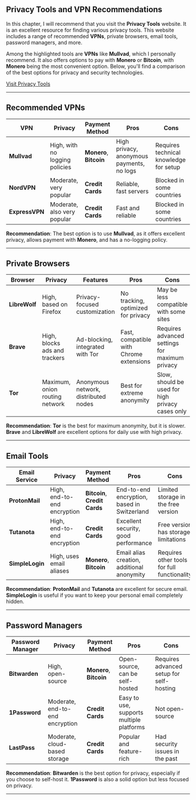 ## **Privacy Tools and VPN Recommendations**


In this chapter, I will recommend that you visit the **Privacy Tools** website. It is an excellent resource for finding various privacy tools. This website includes a range of recommended **VPNs**, private browsers, email tools, password managers, and more.

Among the highlighted tools are **VPNs** like **Mullvad**, which I personally recommend. It also offers options to pay with **Monero** or **Bitcoin**, with **Monero** being the most convenient option. Below, you'll find a comparison of the best options for privacy and security technologies.

[Visit Privacy Tools](https://www.privacytools.io/)

---

## **Recommended VPNs**

| **VPN**            | **Privacy**                             | **Payment Method**      | **Pros**                                        | **Cons**                                    |
|--------------------|-----------------------------------------|-------------------------|-------------------------------------------------|------------------------------------------------|
| **Mullvad**        | High, with no logging policies         | **Monero**, **Bitcoin** | High privacy, anonymous payments, no logs       | Requires technical knowledge for setup        |
| **NordVPN**        | Moderate, very popular                 | **Credit Cards**        | Reliable, fast servers                          | Blocked in some countries                    |
| **ExpressVPN**     | Moderate, also very popular            | **Credit Cards**        | Fast and reliable                               | Blocked in some countries                    |

**Recommendation**: The best option is to use **Mullvad**, as it offers excellent privacy, allows payment with **Monero**, and has a no-logging policy.

---

## **Private Browsers**

| **Browser**        | **Privacy**                             | **Features**                     | **Pros**                                        | **Cons**                                    |
|--------------------|-----------------------------------------|----------------------------------|-------------------------------------------------|------------------------------------------------|
| **LibreWolf**      | High, based on Firefox                 | Privacy-focused customization    | No tracking, optimized for privacy             | May be less compatible with some sites       |
| **Brave**          | High, blocks ads and trackers          | Ad-blocking, integrated with Tor | Fast, compatible with Chrome extensions        | Requires advanced settings for maximum privacy |
| **Tor**            | Maximum, onion routing network         | Anonymous network, distributed nodes | Best for extreme anonymity                     | Slow, should be used for high privacy cases only |

**Recommendation**: **Tor** is the best for maximum anonymity, but it is slower. **Brave** and **LibreWolf** are excellent options for daily use with high privacy.

---

## **Email Tools**

| **Email Service**  | **Privacy**                             | **Payment Method**      | **Pros**                                        | **Cons**                                    |
|--------------------|-----------------------------------------|-------------------------|-------------------------------------------------|------------------------------------------------|
| **ProtonMail**     | High, end-to-end encryption             | **Bitcoin**, **Credit Cards** | End-to-end encryption, based in Switzerland    | Limited storage in the free version          |
| **Tutanota**       | High, end-to-end encryption             | **Credit Cards**        | Excellent security, good performance            | Free version has storage limitations         |
| **SimpleLogin**    | High, uses email aliases                | **Monero**, **Bitcoin** | Email alias creation, additional anonymity     | Requires other tools for full functionality |

**Recommendation**: **ProtonMail** and **Tutanota** are excellent for secure email. **SimpleLogin** is useful if you want to keep your personal email completely hidden.

---

## **Password Managers**

| **Password Manager** | **Privacy**                             | **Payment Method**      | **Pros**                                        | **Cons**                                    |
|----------------------|-----------------------------------------|-------------------------|-------------------------------------------------|------------------------------------------------|
| **Bitwarden**        | High, open-source                       | **Monero**, **Bitcoin** | Open-source, can be self-hosted                 | Requires advanced setup for self-hosting      |
| **1Password**        | Moderate, end-to-end encryption         | **Credit Cards**        | Easy to use, supports multiple platforms       | Not open-source                              |
| **LastPass**         | Moderate, cloud-based storage           | **Credit Cards**        | Popular and feature-rich                        | Had security issues in the past              |

**Recommendation**: **Bitwarden** is the best option for privacy, especially if you choose to self-host it. **1Password** is also a solid option but less focused on privacy.

---
